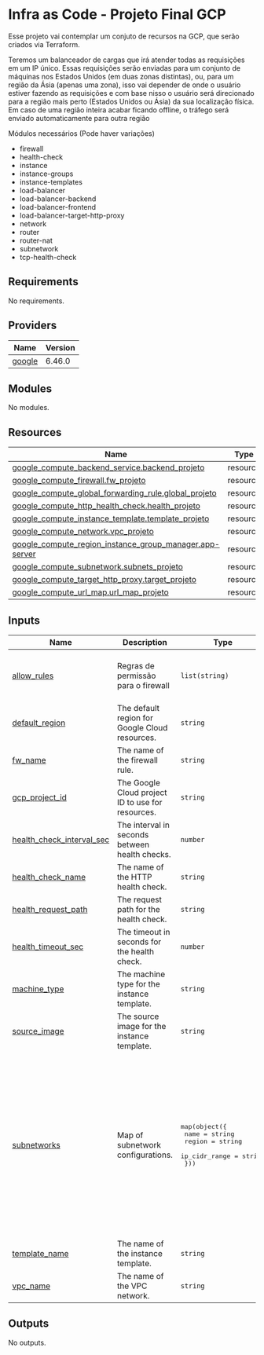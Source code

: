 # Infra as Code - Projeto Final GCP

Esse projeto vai contemplar um conjuto de recursos na GCP, que serão criados via Terraform. 

Teremos um balanceador de cargas que irá atender todas as requisições em um IP único. Essas requisições serão enviadas para um conjunto de máquinas nos Estados Unidos (em duas
zonas distintas), ou, para um região da Ásia (apenas uma zona), isso vai depender de onde o usuário estiver fazendo as requisições e com base nisso o usuário será direcionado para a região mais perto (Estados Unidos ou Ásia) da sua localização física. Em caso de uma região inteira acabar ficando offline, o tráfego será enviado automaticamente para outra região


Módulos necessários (Pode haver variações)

- firewall
- health-check
- instance
- instance-groups
- instance-templates
- load-balancer
- load-balancer-backend
- load-balancer-frontend
- load-balancer-target-http-proxy
- network
- router
- router-nat
- subnetwork
- tcp-health-check

## Requirements

No requirements.

## Providers

| Name | Version |
|------|---------|
| <a name="provider_google"></a> [google](#provider\_google) | 6.46.0 |

## Modules

No modules.

## Resources

| Name | Type |
|------|------|
| [google_compute_backend_service.backend_projeto](https://registry.terraform.io/providers/hashicorp/google/latest/docs/resources/compute_backend_service) | resource |
| [google_compute_firewall.fw_projeto](https://registry.terraform.io/providers/hashicorp/google/latest/docs/resources/compute_firewall) | resource |
| [google_compute_global_forwarding_rule.global_projeto](https://registry.terraform.io/providers/hashicorp/google/latest/docs/resources/compute_global_forwarding_rule) | resource |
| [google_compute_http_health_check.health_projeto](https://registry.terraform.io/providers/hashicorp/google/latest/docs/resources/compute_http_health_check) | resource |
| [google_compute_instance_template.template_projeto](https://registry.terraform.io/providers/hashicorp/google/latest/docs/resources/compute_instance_template) | resource |
| [google_compute_network.vpc_projeto](https://registry.terraform.io/providers/hashicorp/google/latest/docs/resources/compute_network) | resource |
| [google_compute_region_instance_group_manager.app-server](https://registry.terraform.io/providers/hashicorp/google/latest/docs/resources/compute_region_instance_group_manager) | resource |
| [google_compute_subnetwork.subnets_projeto](https://registry.terraform.io/providers/hashicorp/google/latest/docs/resources/compute_subnetwork) | resource |
| [google_compute_target_http_proxy.target_projeto](https://registry.terraform.io/providers/hashicorp/google/latest/docs/resources/compute_target_http_proxy) | resource |
| [google_compute_url_map.url_map_projeto](https://registry.terraform.io/providers/hashicorp/google/latest/docs/resources/compute_url_map) | resource |

## Inputs

| Name | Description | Type | Default | Required |
|------|-------------|------|---------|:--------:|
| <a name="input_allow_rules"></a> [allow\_rules](#input\_allow\_rules) | Regras de permissão para o firewall | `list(string)` | <pre>[<br/>  "22",<br/>  "80",<br/>  "443"<br/>]</pre> | no |
| <a name="input_default_region"></a> [default\_region](#input\_default\_region) | The default region for Google Cloud resources. | `string` | `"us-central1"` | no |
| <a name="input_fw_name"></a> [fw\_name](#input\_fw\_name) | The name of the firewall rule. | `string` | `"fw-projeto"` | no |
| <a name="input_gcp_project_id"></a> [gcp\_project\_id](#input\_gcp\_project\_id) | The Google Cloud project ID to use for resources. | `string` | `"gcp-4linux"` | no |
| <a name="input_health_check_interval_sec"></a> [health\_check\_interval\_sec](#input\_health\_check\_interval\_sec) | The interval in seconds between health checks. | `number` | `1` | no |
| <a name="input_health_check_name"></a> [health\_check\_name](#input\_health\_check\_name) | The name of the HTTP health check. | `string` | `"http-health-check-projeto"` | no |
| <a name="input_health_request_path"></a> [health\_request\_path](#input\_health\_request\_path) | The request path for the health check. | `string` | `"/"` | no |
| <a name="input_health_timeout_sec"></a> [health\_timeout\_sec](#input\_health\_timeout\_sec) | The timeout in seconds for the health check. | `number` | `1` | no |
| <a name="input_machine_type"></a> [machine\_type](#input\_machine\_type) | The machine type for the instance template. | `string` | `"e2-medium"` | no |
| <a name="input_source_image"></a> [source\_image](#input\_source\_image) | The source image for the instance template. | `string` | `"projects/debian-cloud/global/images/family/debian-12"` | no |
| <a name="input_subnetworks"></a> [subnetworks](#input\_subnetworks) | Map of subnetwork configurations. | <pre>map(object({<br/>        name          = string<br/>        region        = string<br/>        ip_cidr_range = string<br/>    }))</pre> | <pre>{<br/>  "asia-subnet-a": {<br/>    "ip_cidr_range": "10.222.0.0/24",<br/>    "name": "asia-subnet-a",<br/>    "region": "asia-east1"<br/>  },<br/>  "us-subnet-a": {<br/>    "ip_cidr_range": "10.220.0.0/24",<br/>    "name": "us-subnet-a",<br/>    "region": "us-central1"<br/>  },<br/>  "us-subnet-b": {<br/>    "ip_cidr_range": "10.221.0.0/24",<br/>    "name": "us-subnet-b",<br/>    "region": "us-central1"<br/>  }<br/>}</pre> | no |
| <a name="input_template_name"></a> [template\_name](#input\_template\_name) | The name of the instance template. | `string` | `"template"` | no |
| <a name="input_vpc_name"></a> [vpc\_name](#input\_vpc\_name) | The name of the VPC network. | `string` | `"vpc-projeto"` | no |

## Outputs

No outputs.
